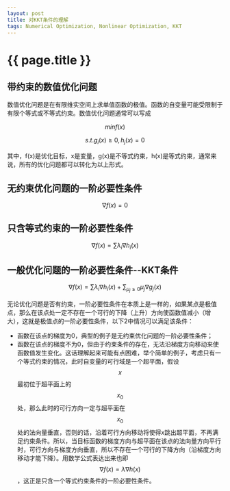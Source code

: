 ```yaml
---
layout: post
title: 对KKT条件的理解
tags: Numerical Optimization, Nonlinear Optimization, KKT
---
```


# {{ page.title }}

## 带约束的数值优化问题

数值优化问题是在有限维实空间上求单值函数的极值。函数的自变量可能受限制于有限个等式或不等式约束。数值优化问题通常可以写成

$$min f(x)$$

$$s.t. g_i(x)\geq0, h_j(x)=0$$

其中，f(x)是优化目标，x是变量，g(x)是不等式约束，h(x)是等式约束，通常来说，所有的优化问题都可以转化为以上形式。

## 无约束优化问题的一阶必要性条件

$$\nabla f(x)=0$$



## 只含等式约束的一阶必要性条件

$$\nabla f(x) = \sum\lambda_i\nabla h_i(x)$$


## 一般优化问题的一阶必要性条件--KKT条件

$$\nabla f(x) = \sum\lambda_i\nabla h_i(x) + \sum_{\mu_j \geq 0}\mu_j\nabla g_j(x)$$


无论优化问题是否有约束，一阶必要性条件在本质上是一样的，如果某点是极值点，那么在该点处一定不存在一个可行的下降（上升）方向使函数值减小（增大），这就是极值点的一阶必要性条件，以下2中情况可以满足该条件：

* 函数在该点的梯度为0，典型的例子是无约束优化问题的一阶必要性条件；
* 函数在该点的梯度不为0，但由于约束条件的存在，无法沿梯度方向移动来使函数值发生变化。这话理解起来可能有点困难，举个简单的例子，考虑只有一个等式约束的情况，此时自变量的可行域是一个超平面，假设$$ x $$最初位于超平面上的$$ x_0 $$处，那么此时的可行方向一定与超平面在$$ x_0 $$处的法向量垂直，否则的话，沿着可行方向移动将使得$x$跳出超平面，不再满足约束条件。所以，当目标函数的梯度方向与超平面在该点的法向量方向平行时，可行方向与梯度方向垂直，所以不存在一个可行的下降方向（沿梯度方向移动才能下降）。用数学公式表达出来也即$$ \nabla f(x) = \lambda \nabla h(x) $$，这正是只含一个等式约束条件的一阶必要性条件。


